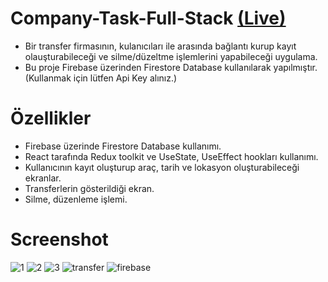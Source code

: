 # Company-Task-Full-Stack  [(Live)](https://burhan-saglanmak-turizm-firmasi-task.netlify.app/)

- Bir transfer firmasının, kulanıcıları ile arasında bağlantı kurup kayıt olauşturabileceği ve silme/düzeltme işlemlerini yapabileceği uygulama.
- Bu proje Firebase üzerinden Firestore Database kullanılarak yapılmıştır. (Kullanmak için lütfen Api Key alınız.)

# Özellikler

- Firebase üzerinde Firestore Database kullanımı.
- React tarafında Redux toolkit ve UseState, UseEffect hookları kullanımı.
- Kullanıcının kayıt oluşturup araç, tarih ve lokasyon oluşturabileceği ekranlar.
- Transferlerin gösterildiği ekran.
- Silme, düzenleme işlemi.

# Screenshot

![1](https://user-images.githubusercontent.com/104764065/194746741-dab3a2f4-c6e5-490e-bd6f-97816f087550.png)
![2](https://user-images.githubusercontent.com/104764065/194746742-0ad6bb28-ef0a-4c0b-892c-3611f689de59.png)
![3](https://user-images.githubusercontent.com/104764065/194746743-c688a377-c4ef-4beb-abca-13ad318370b0.png)
![transfer](https://user-images.githubusercontent.com/104764065/194746747-da9bbf9c-4ad9-4cec-b512-bcdf6fcef4e5.png)
![firebase](https://user-images.githubusercontent.com/104764065/194746745-af3233aa-0b45-4091-845f-4ac1ad6b966b.png)

